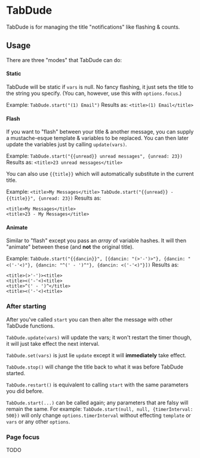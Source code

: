 # TabDude #

TabDude is for managing the title "notifications" like flashing & counts.

## Usage ##

There are three "modes" that TabDude can do:

#### Static ####

TabDude will be static if `vars` is null. No fancy flashing, it just sets the title
to the string you specify. (You can, however, use this with `options.focus`.)

Example:
```TabDude.start("(1) Email")```
Results as:
```<title>(1) Email</title>```


#### Flash ####

If you want to "flash" between your title & another message, you can supply a 
mustache-esque template & variables to be replaced. You can then later update
the variables just by calling `update(vars)`.

Example:
```TabDude.start("{{unread}} unread messages", {unread: 23})```
Results as:
```<title>23 unread messages</title>```


You can also use `{{title}}` which will automatically substitute in the current
title.

Example:
```<title>My Messages</title>```
```TabDude.start("{{unread}} - {{title}}", {unread: 23})```
Results as:
``` Alternating between:
<title>My Messages</title>
<title>23 - My Messages</title>
```


#### Animate ####

Similar to "flash" except you pass an _array_ of variable hashes. It will then
"animate" between these (and __not__ the original title).

Example:
```TabDude.start("{{dancin}}", [{dancin: "(>'-')>"}, {dancin: "<('-'<)"}, {dancin: "^(' - ')^"}, {dancin: <('-'<)"}])```
Results as:
```Alternating between:
<title>(>'-')><title>
<title><('-'<)<title>
<title>^(' - ')^</title>
<title><('-'<)<title>
```


### After starting ###

After you've called `start` you can then alter the message with other TabDude
functions.

```TabDude.update(vars)``` will update the vars; it won't restart the timer
though, it will just take effect the next interval.

```TabDude.set(vars)``` is just lie `update` except it will __immediately__
take effect.

```TabDude.stop()``` will change the title back to what it was before TabDude
started.

```TabDude.restart()``` is equivalent to calling `start` with the same
parameters you did before.

```TabDude.start(...)``` can be called again; any parameters that are falsy will
remain the same. For example: `TabDude.start(null, null, {timerInterval: 500})`
will only change `options.timerInterval` without effecting `template` or `vars`
or any other `options`.


### Page focus ###

TODO